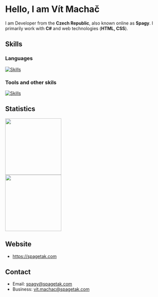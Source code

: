 # Hello, I am Vít Machač

I am Developer from the **Czech Republic**, also known online as **Spagy**. I primarily work with **C#** and web technologies (**HTML, CSS**).

## Skills
### Languages
[![Skills](https://skillicons.dev/icons?i=py,cs,html,css,md#)](https://skillicons.dev)

### Tools and other skils
[![Skills](https://skillicons.dev/icons?i=windows,linux,visualstudio,vscode,unity,arduino,cloudflare,ps,blender,github,git)](https://skillicons.dev)

## Statistics
<div>
  <img src="https://github-readme-stats.vercel.app/api?username=spagy69&show_icons=true&theme=radical&hide_border=true&count_private=true" height="180px"/>
  <br>
  <img src="https://github-readme-stats.vercel.app/api/top-langs/?username=spagy69&theme=radical&layout=compact&hide=perl&hide_border=true" height="180px"/>
</div>

## Website
- https://spagetak.com

## Contact
- Email: spagy@spagetak.com
- Business: vit.machac@spagetak.com
